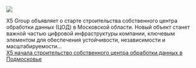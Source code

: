 <!--2025-04-10 14:50:38-->
<div class="yb">
  <div class="rss smaller1 habr"><img src="https://habrastorage.org/getpro/habr/upload_files/111/842/727/111842727ff5b48cec7c7dc059bf28e5.jpg" /><p>X5 Group объявляет о старте строительства собственного центра обработки данных (ЦОД) в Московской области. Новый объект станет важной частью цифровой инфраструктуры компании, ключевым элементом для обеспечения устойчивости, независимости и масштабируемости... <br><a class="light" href="https://habr.com/ru/companies/X5Tech/news/899684/?utm_source=habrahabr&utm_medium=rss&utm_campaign=899684">X5 начала строительство собственного центра обработки данных в Подмосковье</a></div>
</div>
